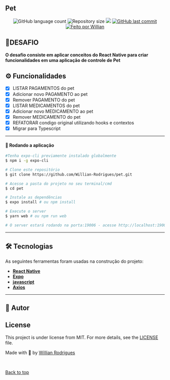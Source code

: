 ## Pet

<p align="center">
  <img alt="GitHub language count" src="https://img.shields.io/github/languages/count/Willian-Rodrigues/pet?style=flat-square&&color=%2304D361" />

  <img alt="Repository size" src="https://img.shields.io/github/repo-size/Willian-Rodrigues/pet?style=flat-square" />
	
  <img src="https://img.shields.io/github/stars/Willian-Rodrigues/pet?style=flat-square" />

  <a href="https://github.com/Willian-Rodrigues/pet/commits/master">
    <img alt="GitHub last commit" src="https://img.shields.io/github/last-commit/Willian-Rodrigues/pet?style=flat-square&">
  </a>

  <a href="https://github.com/Willian-Rodrigues">
    <img alt="Feito por Willian" src="https://img.shields.io/badge/feito%20por-Willian%20Rodrigues-%237519C1?style=flat-square&">
  </a>
</p>

## 🚀DESAFIO

**O desafio consiste em aplicar conceitos do React Native para criar funcionalidades em uma aplicação de controle de Pet**

## ⚙️ Funcionalidades

- [x] LISTAR PAGAMENTOS do pet
- [x] Adicionar novo PAGAMENTO ao pet
- [x] Remover PAGAMENTO do pet
- [x] LISTAR MEDICAMENTOS do pet
- [x] Adicionar novo MEDICAMENTO ao pet
- [x] Remover MEDICAMENTO do pet
- [x] REFATORAR condigo original utilizando hooks e contextos
- [x] Migrar para Typescript

---

#### 🧭 Rodando a aplicação

```bash
#Tenha expo-cli previamente instalado globalmente
$ npm i -g expo-cli

# Clone este repositório
$ git clone https://github.com/Willian-Rodrigues/pet.git

# Acesse a pasta do projeto no seu terminal/cmd
$ cd pet

# Instale as dependências
$ expo install # ou npm install

# Execute o server
$ yarn web # ou npm run web

# O server estará rodando na porta:19006 - acesse http://localhost:19006/

```

---

## 🛠 Tecnologias

As seguintes ferramentas foram usadas na construção do projeto:

- **[React Native](https://reactnative.dev/)**
- **[Expo](https://docs.expo.dev/)**
- **[javascript](https://www.javascript.com/)**
- **[Axios](https://github.com/axios/axios)**

---

## 🦸 Autor

## License

This project is under license from MIT. For more details, see the [LICENSE](LICENSE.md) file.

Made with 💜 by <a href="https://github.com/Willian-Rodrigues" target="_blank">Willian Rodrigues</a>

&#xa0;

<a href="#top">Back to top</a>

